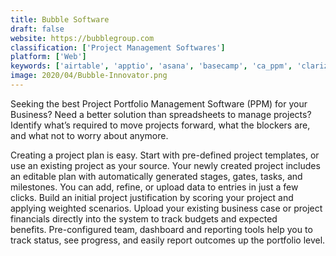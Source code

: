 ```yaml
---
title: Bubble Software
draft: false 
website: https://bubblegroup.com
classification: ['Project Management Softwares']
platform: ['Web']
keywords: ['airtable', 'apptio', 'asana', 'basecamp', 'ca_ppm', 'clarizen', 'mavenlink', 'microsoft_project', 'microsoft_project_server', 'mindmanager', 'oracle_primavera', 'outsystems', 'planisware', 'planview_projectplace', 'salesforce', 'sciforma', 'teamwork_projects', 'trello', 'unanet', 'workfront']
image: 2020/04/Bubble-Innovator.png
---
```

Seeking the best Project Portfolio Management Software (PPM) for your Business? Need a better solution than spreadsheets to manage projects? Identify what’s required to move projects forward, what the blockers are, and what not to worry about anymore.

Creating a project plan is easy. Start with pre-defined project templates, or use an existing project as your source. Your newly created project includes an editable plan with automatically generated stages, gates, tasks, and milestones. You can add, refine, or upload data to entries in just a few clicks. Build an initial project justification by scoring your project and applying weighted scenarios. Upload your existing business case or project financials directly into the system to track budgets and expected benefits. Pre-configured team, dashboard and reporting tools help you to track status, see progress, and easily report outcomes up the portfolio level.